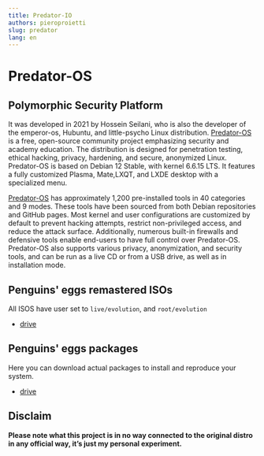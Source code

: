 ```yaml
---
title: Predator-IO
authors: pieroproietti
slug: predator
lang: en
---
```

# Predator-OS

## Polymorphic Security Platform

It was developed in 2021 by Hossein Seilani, who is also the developer of the emperor-os, Hubuntu, and little-psycho Linux distribution. [Predator-OS](https://predator-os.ir/) is a free, open-source community project emphasizing security and academy education. The distribution is designed for penetration testing, ethical hacking, privacy, hardening, and secure, anonymized Linux. Predator-OS is based on Debian 12 Stable, with kernel 6.6.15 LTS. It features a fully customized Plasma, Mate,LXQT, and LXDE desktop with a specialized menu.

[Predator-OS](https://predator-os.ir/) has approximately 1,200 pre-installed tools in 40 categories and 9 modes. These tools have been sourced from both Debian repositories and GitHub pages. Most kernel and user configurations are customized by default to prevent hacking attempts, restrict non-privileged access, and reduce the attack surface. Additionally, numerous built-in firewalls and defensive tools enable end-users to have full control over Predator-OS. Predator-OS also supports various privacy, anonymization, and security tools, and can be run as a live CD or from a USB drive, as well as in installation mode.

## Penguins' eggs remastered ISOs
All ISOS have user set to ```live/evolution```, and ```root/evolution```

* [drive](https://drive.google.com/drive/folders/1zuiY8zWKlxBWtXoNbALKiGaRvzFyRx3o)

## Penguins' eggs packages
Here you can download actual packages to install and reproduce your system.

* [drive](https://drive.google.com/drive/folders/14s1JNNp9FW6oESWgIIPifglNB6eRbYko)

## Disclaim
__Please note what this project is in no way connected to the original distro in any official way, it’s just my personal experiment.__

